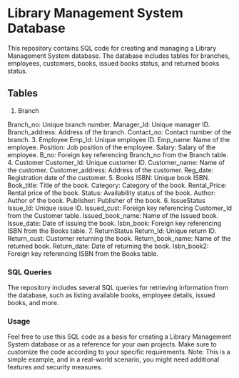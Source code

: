 # Library Management System Database
This repository contains SQL code for creating and managing a Library Management System database. The database includes tables for branches, employees, customers, books, issued books status, and returned books status.

## Tables
1. Branch
   
Branch_no: Unique branch number.
Manager_Id: Unique manager ID.
Branch_address: Address of the branch.
Contact_no: Contact number of the branch.
3. Employee
Emp_Id: Unique employee ID.
Emp_name: Name of the employee.
Position: Job position of the employee.
Salary: Salary of the employee.
B_no: Foreign key referencing Branch_no from the Branch table.
4. Customer
Customer_Id: Unique customer ID.
Customer_name: Name of the customer.
Customer_address: Address of the customer.
Reg_date: Registration date of the customer.
5. Books
ISBN: Unique book ISBN.
Book_title: Title of the book.
Category: Category of the book.
Rental_Price: Rental price of the book.
Status: Availability status of the book.
Author: Author of the book.
Publisher: Publisher of the book.
6. IssueStatus
Issue_Id: Unique issue ID.
Issued_cust: Foreign key referencing Customer_Id from the Customer table.
Issued_book_name: Name of the issued book.
Issue_date: Date of issuing the book.
Isbn_book: Foreign key referencing ISBN from the Books table.
7. ReturnStatus
Return_Id: Unique return ID.
Return_cust: Customer returning the book.
Return_book_name: Name of the returned book.
Return_date: Date of returning the book.
Isbn_book2: Foreign key referencing ISBN from the Books table.
### SQL Queries
The repository includes several SQL queries for retrieving information from the database, such as listing available books, employee details, issued books, and more.
### Usage
Feel free to use this SQL code as a basis for creating a Library Management System database or as a reference for your own projects. Make sure to customize the code according to your specific requirements.
Note: This is a simple example, and in a real-world scenario, you might need additional features and security measures.
